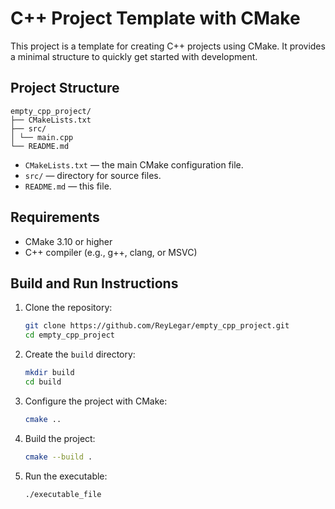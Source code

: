 # C++ Project Template with CMake

This project is a template for creating C++ projects using CMake. It provides a minimal structure to quickly get started with development.

## Project Structure
    empty_cpp_project/
    ├── CMakeLists.txt
    ├── src/
    │ └── main.cpp
    └── README.md

- `CMakeLists.txt` — the main CMake configuration file.
- `src/` — directory for source files.
- `README.md` — this file.

## Requirements

- CMake 3.10 or higher
- C++ compiler (e.g., g++, clang, or MSVC)

## Build and Run Instructions

1. Clone the repository:
   ```sh
   git clone https://github.com/ReyLegar/empty_cpp_project.git
   cd empty_cpp_project
2. Create the `build` directory:
    ```sh
    mkdir build
    cd build
3. Configure the project with CMake:
    ```sh
    cmake ..
4. Build the project:
    ```sh
    cmake --build .
5. Run the executable:
    ```sh
    ./executable_file
